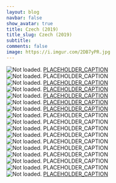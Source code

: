 ```yaml
---
layout: blog
navbar: false
show_avatar: true
title: Czech (2019)
title_slug: Czech (2019)
subtitle: 
comments: false
image: https://i.imgur.com/2DB7yPR.jpg
---
```


<div class="img-container">
  <img src="https://i.imgur.com/EIYAoFs.jpg" alt="Not loaded." class="center-block">
  <a href="https://www.google.com/maps/search/?api=1&query=49.9642556,16.9747639" target="_blank">
    <span class="img-caption-corner" style="display: inline;">PLACEHOLDER_CAPTION</span>
  </a>  
</div> 


<div class="img-container">
  <img src="https://i.imgur.com/JQ6ac5x.jpg" alt="Not loaded." class="center-block">
  <a  target="_blank">
    <span class="img-caption-corner" style="display: inline;">PLACEHOLDER_CAPTION</span>
  </a>  
</div> 


<div class="img-container">
  <img src="https://i.imgur.com/96cY00r.jpg" alt="Not loaded." class="center-block">
  <a href="https://www.google.com/maps/search/?api=1&query=49.9989889,17.1535500" target="_blank">
    <span class="img-caption-corner" style="display: inline;">PLACEHOLDER_CAPTION</span>
  </a>  
</div> 


<div class="img-container">
  <img src="https://i.imgur.com/Ptvnqab.jpg" alt="Not loaded." class="center-block">
  <a href="https://www.google.com/maps/search/?api=1&query=50.0012500,17.1569750" target="_blank">
    <span class="img-caption-corner" style="display: inline;">PLACEHOLDER_CAPTION</span>
  </a>  
</div> 


<div class="img-container">
  <img src="https://i.imgur.com/Q5tLxBS.jpg" alt="Not loaded." class="center-block">
  <a href="https://www.google.com/maps/search/?api=1&query=50.0791556,17.2619444" target="_blank">
    <span class="img-caption-corner" style="display: inline;">PLACEHOLDER_CAPTION</span>
  </a>  
</div> 


<div class="img-container">
  <img src="https://i.imgur.com/yvdal21.jpg" alt="Not loaded." class="center-block">
  <a href="https://www.google.com/maps/search/?api=1&query=50.0790778,17.2620417" target="_blank">
    <span class="img-caption-corner" style="display: inline;">PLACEHOLDER_CAPTION</span>
  </a>  
</div> 


<div class="img-container">
  <img src="https://i.imgur.com/C9wUYgl.jpg" alt="Not loaded." class="center-block">
  <a href="https://www.google.com/maps/search/?api=1&query=50.0910139,14.4250139" target="_blank">
    <span class="img-caption-corner" style="display: inline;">PLACEHOLDER_CAPTION</span>
  </a>  
</div> 


<div class="img-container">
  <img src="https://i.imgur.com/LYhj3MV.jpg" alt="Not loaded." class="center-block">
  <a  target="_blank">
    <span class="img-caption-corner" style="display: inline;">PLACEHOLDER_CAPTION</span>
  </a>  
</div> 


<div class="img-container">
  <img src="https://i.imgur.com/B2l287G.jpg" alt="Not loaded." class="center-block">
  <a  target="_blank">
    <span class="img-caption-corner" style="display: inline;">PLACEHOLDER_CAPTION</span>
  </a>  
</div> 


<div class="img-container">
  <img src="https://i.imgur.com/Lh3i1in.jpg" alt="Not loaded." class="center-block">
  <a  target="_blank">
    <span class="img-caption-corner" style="display: inline;">PLACEHOLDER_CAPTION</span>
  </a>  
</div> 


<div class="img-container">
  <img src="https://i.imgur.com/KrduIQD.jpg" alt="Not loaded." class="center-block">
  <a  target="_blank">
    <span class="img-caption-corner" style="display: inline;">PLACEHOLDER_CAPTION</span>
  </a>  
</div> 


<div class="img-container">
  <img src="https://i.imgur.com/Ws5UAsA.jpg" alt="Not loaded." class="center-block">
  <a  target="_blank">
    <span class="img-caption-corner" style="display: inline;">PLACEHOLDER_CAPTION</span>
  </a>  
</div> 


<div class="img-container">
  <img src="https://i.imgur.com/fbRCrrX.jpg" alt="Not loaded." class="center-block">
  <a  target="_blank">
    <span class="img-caption-corner" style="display: inline;">PLACEHOLDER_CAPTION</span>
  </a>  
</div> 


<div class="img-container">
  <img src="https://i.imgur.com/EVx28QV.jpg" alt="Not loaded." class="center-block">
  <a  target="_blank">
    <span class="img-caption-corner" style="display: inline;">PLACEHOLDER_CAPTION</span>
  </a>  
</div> 


<div class="img-container">
  <img src="https://i.imgur.com/2DB7yPR.jpg" alt="Not loaded." class="center-block">
  <a  target="_blank">
    <span class="img-caption-corner" style="display: inline;">PLACEHOLDER_CAPTION</span>
  </a>  
</div> 


<div class="img-container">
  <img src="https://i.imgur.com/ipHmgMu.jpg" alt="Not loaded." class="center-block">
  <a  target="_blank">
    <span class="img-caption-corner" style="display: inline;">PLACEHOLDER_CAPTION</span>
  </a>  
</div> 


<div class="img-container">
  <img src="https://i.imgur.com/mgwGVRT.jpg" alt="Not loaded." class="center-block">
  <a href="https://www.google.com/maps/search/?api=1&query=50.0867083,14.4098139" target="_blank">
    <span class="img-caption-corner" style="display: inline;">PLACEHOLDER_CAPTION</span>
  </a>  
</div> 

